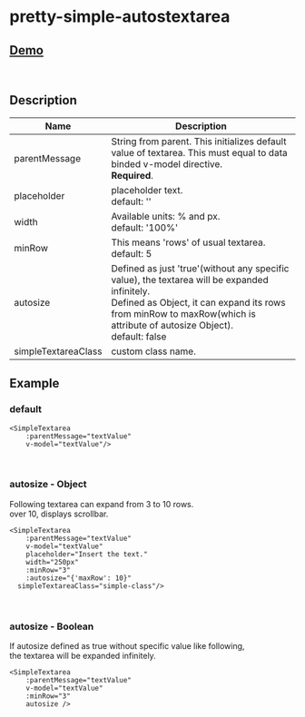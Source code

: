 # pretty-simple-autostextarea

## [Demo](https://codesandbox.io/s/github/jnh0222/pretty-simple-autostextarea/tree/v1.2.0)
&nbsp;


## Description

| Name  | Description   |
|--|--|
| parentMessage  | String from parent. This initializes default value of textarea. This must equal to data binded v-model directive. <br> **Required**.  |
| placeholder  | placeholder text. <br> default: ''|
| width | Available units: % and px. <br> default: '100%' |
| minRow | This means 'rows' of usual textarea. <br> default: 5 |
| autosize | Defined as just 'true'(without any specific value), the textarea will be expanded infinitely.<br> Defined as Object, it can expand its rows from minRow to maxRow(which is attribute of autosize Object).<br>default: false |
| simpleTextareaClass | custom class name. |



## Example                                                                                                                                                                                                    

### default
```
<SimpleTextarea
	:parentMessage="textValue"
	v-model="textValue"/>
```
&nbsp;
&nbsp;


### autosize - Object
Following textarea can expand from 3 to 10 rows. \
over 10, displays scrollbar.
```
<SimpleTextarea
	:parentMessage="textValue"
	v-model="textValue"
	placeholder="Insert the text."
	width="250px"
	:minRow="3"
	:autosize="{'maxRow': 10}"
  simpleTextareaClass="simple-class"/>
```
&nbsp;
&nbsp;


### autosize - Boolean
If autosize defined as true without specific value like following, \
the textarea will be expanded infinitely.
```
<SimpleTextarea
	:parentMessage="textValue"
	v-model="textValue"	
	:minRow="3"
	autosize />
```
